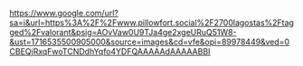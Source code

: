 https://www.google.com/url?sa=i&url=https%3A%2F%2Fwww.pillowfort.social%2F2700lagostas%2Ftagged%2Fvalorant&psig=AOvVaw0U9TJa4ge2xgeURuQ51W8-&ust=1716535500905000&source=images&cd=vfe&opi=89978449&ved=0CBEQjRxqFwoTCNDdhYqfo4YDFQAAAAAdAAAAABBI
